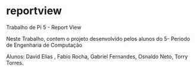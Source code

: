 # reportview
Trabalho de Pi 5 - Report View

Neste Trabalho, contem o  projeto desenvolvido pelos alunos do 5- Periodo de Engenharia de Computação

Alunos: David Elias , Fabio Rocha, Gabriel Fernandes, Osnaldo Neto, Torry Torres. 
